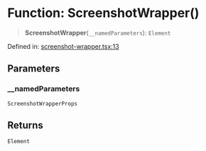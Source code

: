 # Function: ScreenshotWrapper()

> **ScreenshotWrapper**(`__namedParameters`): `Element`

Defined in: [screenshot-wrapper.tsx:13](https://github.com/GeoDaCenter/openassistant/blob/7dec66552ed2da789768e26aca21ecb2918b5d3b/packages/ui/src/components/screenshot-wrapper.tsx#L13)

## Parameters

### \_\_namedParameters

`ScreenshotWrapperProps`

## Returns

`Element`
